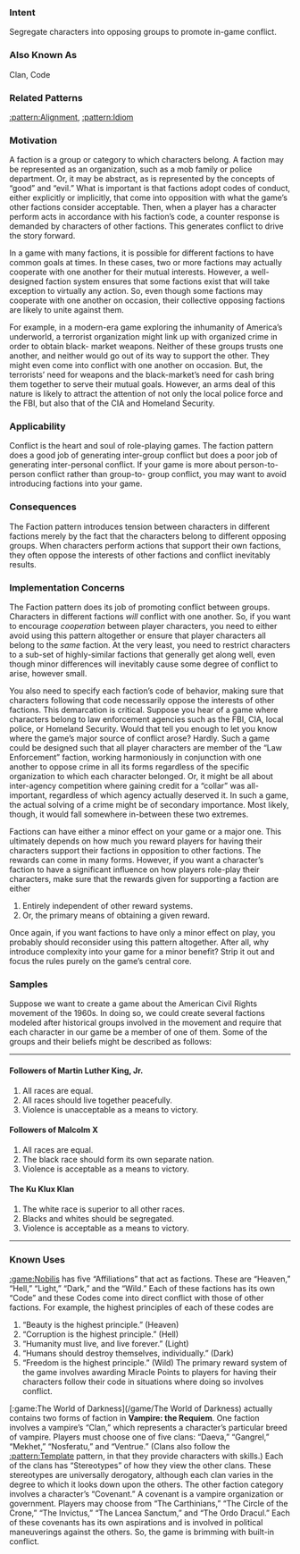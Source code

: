### Intent

Segregate characters into opposing groups to promote in-game conflict.

### Also Known As

Clan, Code

### Related Patterns

[:pattern:Alignment](/pattern/Alignment), [:pattern:Idiom](/pattern/Idiom)

### Motivation

A faction is a group or category to which characters belong. A faction may be
represented as an organization, such as a mob family or police department. Or, it may
be abstract, as is represented by the concepts of “good” and “evil.” What is important is
that factions adopt codes of conduct, either explicitly or implicitly, that come into
opposition with what the game’s other factions consider acceptable. Then, when a
player has a character perform acts in accordance with his faction’s code, a counter
response is demanded by characters of other factions. This generates conflict to drive
the story forward.

In a game with many factions, it is possible for different factions to have common goals
at times. In these cases, two or more factions may actually cooperate with one another
for their mutual interests. However, a well-designed faction system ensures that some
factions exist that will take exception to virtually any action. So, even though some
factions may cooperate with one another on occasion, their collective opposing factions
are likely to unite against them.

For example, in a modern-era game exploring the inhumanity of America’s underworld,
a terrorist organization might link up with organized crime in order to obtain black-
market weapons. Neither of these groups trusts one another, and neither would go out
of its way to support the other. They might even come into conflict with one another on
occasion. But, the terrorists’ need for weapons and the black-market’s need for cash
bring them together to serve their mutual goals. However, an arms deal of this nature is
likely to attract the attention of not only the local police force and the FBI, but also that
of the CIA and Homeland Security.

### Applicability

Conflict is the heart and soul of role-playing games. The faction pattern does a good
job of generating inter-group conflict but does a poor job of generating inter-personal
conflict. If your game is more about person-to-person conflict rather than group-to-
group conflict, you may want to avoid introducing factions into your game.

### Consequences

The Faction pattern introduces tension between characters in different factions merely
by the fact that the characters belong to different opposing groups. When characters
perform actions that support their own factions, they often oppose the interests of other
factions and conflict inevitably results.

### Implementation Concerns

The Faction pattern does its job of promoting conflict between groups. Characters in
different factions *will* conflict with one another. So, if you want to encourage
*cooperation* between player characters, you need to either avoid using this pattern
altogether or ensure that player characters all belong to the *same* faction. At the very
least, you need to restrict characters to a sub-set of highly-similar factions that generally
get along well, even though minor differences will inevitably cause some degree of
conflict to arise, however small.

You also need to specify each faction’s code of behavior, making sure that characters
following that code necessarily oppose the interests of other factions. This demarcation
is critical. Suppose you hear of a game where characters belong to law enforcement
agencies such as the FBI, CIA, local police, or Homeland Security. Would that tell you
enough to let you know where the game’s major source of conflict arose? Hardly.
Such a game could be designed such that all player characters are member of the “Law
Enforcement” faction, working harmoniously in conjunction with one another to oppose
crime in all its forms regardless of the specific organization to which each character
belonged. Or, it might be all about inter-agency competition where gaining credit for a
“collar” was all-important, regardless of which agency actually deserved it. In such a
game, the actual solving of a crime might be of secondary importance. Most likely,
though, it would fall somewhere in-between these two extremes.

Factions can have either a minor effect on your game or a major one. This ultimately
depends on how much you reward players for having their characters support their
factions in opposition to other factions. The rewards can come in many forms.
However, if you want a character’s faction to have a significant influence on how
players role-play their characters, make sure that the rewards given for supporting a
faction are either
 1.  Entirely independent of other reward systems.
 2.  Or, the primary means of obtaining a given reward.

Once again, if you want factions to have only a minor effect on play, you probably
should reconsider using this pattern altogether. After all, why introduce complexity into
your game for a minor benefit? Strip it out and focus the rules purely on the game’s
central core.

### Samples

Suppose we want to create a game about the American Civil Rights movement of the
1960s. In doing so, we could create several factions modeled after historical groups
involved in the movement and require that each character in our game be a member of
one of them. Some of the groups and their beliefs might be described as follows:

----
#### Followers of Martin Luther King, Jr.

 1.  All races are equal.
 2.  All races should live together peacefully.
 3.  Violence is unacceptable as a means to victory.
#### Followers of Malcolm X

 1.  All races are equal.
 2.  The black race should form its own separate nation.
 3.  Violence is acceptable as a means to victory.
#### The Ku Klux Klan

 1.  The white race is superior to all other races.
 2.  Blacks and whites should be segregated.
 3.  Violence is acceptable as a means to victory.
----

### Known Uses

[:game:Nobilis](/game/Nobilis) has five “Affiliations” that act as factions. These are “Heaven,” “Hell,”
“Light,” “Dark,” and the “Wild.” Each of these factions has its own “Code” and these
Codes come into direct conflict with those of other factions. For example, the highest
principles of each of these codes are
 1.  “Beauty is the highest principle.” (Heaven)
 2.  “Corruption is the highest principle.” (Hell)
 3.  “Humanity must live, and live forever.” (Light)
 4.  “Humans should destroy themselves, individually.” (Dark)
 5.  “Freedom is the highest principle.” (Wild)
The primary reward system of the game involves awarding Miracle Points to players for
having their characters follow their code in situations where doing so involves conflict.

[:game:The World of Darkness](/game/The World of Darkness) actually contains two forms of faction in **Vampire: the
Requiem**. One faction involves a vampire’s “Clan,” which represents a character’s
particular breed of vampire. Players must choose one of five clans: “Daeva,”
“Gangrel,” “Mekhet,” “Nosferatu,” and “Ventrue.” (Clans also follow the [:pattern:Template](/pattern/Template)
pattern, in that they provide characters with skills.) Each of the clans has “Stereotypes”
of how they view the other clans. These stereotypes are universally derogatory,
although each clan varies in the degree to which it looks down upon the others. The
other faction category involves a character’s “Covenant.” A covenant is a vampire
organization or government. Players may choose from “The Carthinians,” “The Circle
of the Crone,” “The Invictus,” “The Lancea Sanctum,” and “The Ordo Dracul.” Each
of these covenants has its own aspirations and is involved in political maneuverings
against the others. So, the game is brimming with built-in conflict.


